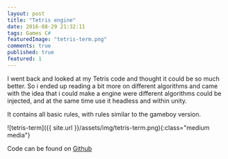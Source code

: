 ```yaml
---
layout: post
title: "Tetris engine"
date: 2016-08-29 21:32:11
tags: Games C#
featuredImage: "tetris-term.png"
comments: true
published: true
featured: 1
---
```


I went back and looked at my Tetris code and thought it could be so much better. So i ended up reading a bit more on different algorithms and came with the idea that i could make a engine were different algorithms could be injected, and at the same time use it headless and within unity.

It contains all basic rules, with rules similar to the gameboy version.

![tetris-term]({{ site.url }}/assets/img/tetris-term.png){:class="medium media"}

Code can be found on <a href="https://github.com/cbpetersen/tetris-engine" target="_blank">Github</a>
